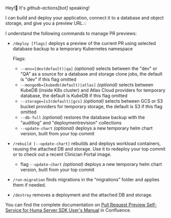 <!-- markdownlint-disable MD041 -->
Hey!👋 It's *github-actions[bot]* speaking!

I can build and deploy your application, connect it to a database and object storage, and give you a preview URL.💡

I understand the following commands to manage PR previews:

- `/deploy [flags]` deploys a preview of the current PR using selected database backup to a temporary Kubernetes namespace

  Flags:

  - `--env=[dev(default)|qa]` *(optional)* selects between the "dev" or "QA" as a source for a database and  storage clone jobs, the default is "dev" if this flag omitted
  - `--mongodb=[kubedb(default)|atlas]` *(optional)* selects between KubeDB (inside K8s cluster) and Atlas Cloud providers for temporary database, the default is KubeDB if this flag omitted
  - `--storage=[s3(default)|gcs]` *(optional)* selects between GCS or S3 bucket providers for temporary storage, the default is S3 if this flag omitted
  - `--db-full` *(optional)* restores the database backup with the "auditlog" and "deploymentrevision" collections
  - `--update-chart` *(optional)* deploys a new temporary helm chart version, built from your top commit

- `/rebuild [--update-chart]` rebuilds and deploys workload containers, reusing the attached DB and storage.
    Use it to redeploy your top commit or to check out a recent Clinician Portal image.
  - flag `--update-chart` *(optional)* deploys a new temporary helm chart version, built from your top commit
- `/run-migration` finds migrations in the “migrations” folder and applies them if needed.
- `/destroy` removes a deployment and the attached DB and storage.

You can find the complete documentation on [Pull Request Preview Self-Service for Huma Server SDK User's Manual](https://humatherapeutics.atlassian.net/l/c/6fowL0Xo) in Confluence.
